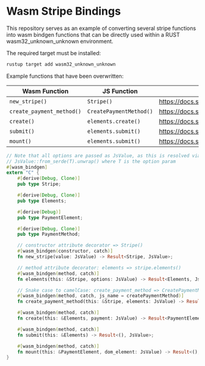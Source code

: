 # Wasm Stripe Bindings
This repository serves as an example of converting several stripe functions into wasm bindgen functions that can be directly used within a RUST wasm32_unknown_unknown environment.

The required target must be installed:

```bash
rustup target add wasm32_unknown_unknown
```

Example functions that have been overwritten:

|Wasm Function  | JS Function  | Address |
|---|---|---|
|`new_stripe()`|`Stripe()`|https://docs.stripe.com/js/initializing|
|`create_payment_method()`|`CreatePaymentMethod()`| https://docs.stripe.com/js/payment_methods/create_payment_method|
|`create()`|`elements.create()`|https://docs.stripe.com/js/elements_object/create_payment_element|
|`submit()`|`elements.submit()`|https://docs.stripe.com/js/elements/submit|
|`mount()`|`elements.submit()`|https://docs.stripe.com/js/element/mount|

```rs
// Note that all options are passed as JsValue, as this is resolved via
// JsValue::from_serde(T).unwrap() where T is the option param
#[wasm_bindgen]
extern "C" {
    #[derive(Debug, Clone)]
    pub type Stripe;

    #[derive(Debug, Clone)]
    pub type Elements;

    #[derive(Debug)]
    pub type PaymentElement;

    #[derive(Debug, Clone)]
    pub type PaymentMethod;

    // constructor attribute decorator => Stripe()
    #[wasm_bindgen(constructor, catch)]
    fn new_stripe(value: JsValue) -> Result<Stripe, JsValue>;

    // method attribute decorator: elements => stripe.elements()
    #[wasm_bindgen(method, catch)]
    fn elements(this: &Stripe, options: JsValue) -> Result<Elements, JsValue>;

    // Snake case to camelCase: create_payment_method => CreatePaymentMethod via js_name attribute
    #[wasm_bindgen(method, catch, js_name = createPaymentMethod)]
    fn create_payment_method(this: &Stripe, elements: JsValue) -> Result<Promise, JsValue>;

    #[wasm_bindgen(method, catch)]
    fn create(this: &Elements, payment: JsValue) -> Result<PaymentElement, JsValue>;

    #[wasm_bindgen(method, catch)]
    fn submit(this: &Elements) -> Result<(), JsValue>;

    #[wasm_bindgen(method, catch)]
    fn mount(this: &PaymentElement, dom_element: JsValue) -> Result<(), JsValue>;
}
```
